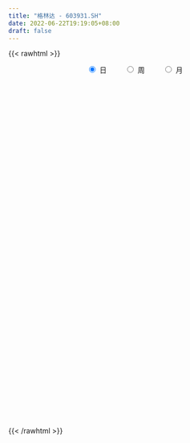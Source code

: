 ```yaml
---
title: "格林达 - 603931.SH"
date: 2022-06-22T19:19:05+08:00
draft: false
---
```

{{< rawhtml >}}
    <div style="text-align: center">
        <label style="padding: 1rem;"><input style="margin-right: .5rem" type="radio" name="period" value="D" checked onclick="period_change(this)">日</label>
        <label style="padding: 1rem;"><input style="margin-right: .5rem" type="radio" name="period" value="W" onclick="period_change(this)">周</label>
        <label style="padding: 1rem;"><input style="margin-right: .5rem" type="radio" name="period" value="M" onclick="period_change(this)">月</label>
    </div>
    <div id="chart" style="height: 700px;"></div> 
    <script type="text/javascript">
        const D_v = [726.42,244.84,351.4,921.46,1127.6,1374.52,1634.59,2207.84,38868.71,170113.35,54812.91,114341.39,69369.03,78270.19,58480.34,53467.19,32022.79,38852.63,36084.36,38569.86,33366.08,51428.16,34078.13,28971.07,23791.91,42783.76,93541.25,59079.05,41720.4,34744.0,37472.45,44068.64,41700.67,23815.25,34598.15,24452.27,19500.02,19202.15,18610.93,22665.38,14692.68,26906.29,15986.27,11646.13,15463.32,14730.38,33328.39,24888.39,28107.07,17620.58,18146.19,64762.61,81399.01,49891.69,49561.5,25401.54,26514.46,25283.68,27808.44,20850.97,28909.65,21407.4,18381.12,36103.68,26184.27,17347.0,35345.06,15494.01,12474.62,37175.11,36197.2,26173.33,22136.96,13992.46,19703.05,11562.0,19819.91,12008.64,11626.79,12096.69,11750.07,13274.3,15989.25,20548.76,19313.39,13086.92,12763.15,18657.72,11538.41,12661.2,14848.77,14627.61,15109.39,13816.61,14960.06,12656.98,12516.9,12040.62,14982.92,18332.86,16256.25,15626.56,10863.0,7758.26,10221.87,9130.95,7274.14,9980.14,9002.0,7617.61,9334.84,8557.31,6358.0,6969.31,9018.31,7354.17,7610.25,29572.0,39925.76,34971.42,29579.18,32823.36,21124.11,39219.09,50333.86,41748.12,28662.92,27256.5,15421.42,20238.55,12810.04,14127.88,16235.68,11229.08,24373.53,34080.63,20370.89,15009.19,26917.74,21296.75,25668.44,16921.32,83183.15,69191.49,40558.47,36911.33,28671.82,19881.0,15801.39,27993.92,43818.39,29474.58,24857.27,24230.0,14254.0,20072.0,11123.0,10638.0,9801.0,9786.31,10549.0,10614.47,11622.66,15705.0,13805.69,24904.91,23334.15,18638.76,13826.0,17409.3,5737.23,5957.61,6823.31,5338.99,5814.31,5557.91,5719.31,13600.39,5933.77,5880.99,5539.23,6611.55,5079.0,5390.0,6689.31,42942.02,71973.41,38121.24,35286.08,28344.92,18799.03,53907.91,68047.09,41470.04,27194.46,28933.44,38063.08,17989.26,19302.62,32496.47,29161.52,26570.35,23538.22,44886.19,25783.96,24815.16,22804.04,22828.93,47531.65,33628.51,43924.47,43742.48,30477.6,26243.0,68401.27,72700.77,49936.63,38719.05,29956.16,27473.4,20440.57,18672.8,16853.81,25383.8,42176.68,35453.65,31677.53,64139.3,55346.94,76947.45,70718.65,47795.99,55428.44,27998.7,37789.25,48540.24,30739.8,28325.79,24125.29,25195.8,49710.67,27549.91,22601.36,15389.8,22645.88,19618.43,16336.45,23347.01,15278.4,38655.32,25191.08,21924.0,24880.28,16553.73,16005.51,10926.65,8051.2,9761.6,15586.0,23238.19,21639.6,21685.4,17063.39,10004.0,10777.0,10483.08,6282.3,10175.5,9822.8,11821.6,5512.24,16086.63,7240.11,8677.41,6358.19,7112.2,4137.6,3154.2,6821.9,5282.64,4582.65,6143.05,7092.4,11895.64,42248.69,28834.8,23377.0,18003.46,34778.09,18232.21,23706.81,14237.46,34892.25,20931.01,12767.26,16739.81,34818.0,37750.77,22229.7,15262.59,20356.69,12952.86,17503.63,47330.29,34686.66,20552.4,26426.93,16813.6,24012.35,26539.8,18687.0,21600.4,25561.6,16057.4,18251.39,24521.5,16506.9,11727.2,12039.6,11533.95,10995.51,16083.18,10511.5,19469.9,8962.4,7474.0,7053.64,7302.29,12395.4,7077.24,7996.84,7843.04,12860.8,8310.29,13851.0,11085.04,7431.13,12488.13,7700.6,8478.0,8103.44,6808.0,7196.0,10276.18,14527.8,7885.5,11421.89,11499.2,5622.0,10885.79,6713.2,8320.2,4572.15,6734.46,7135.06,6654.91,6219.6,4403.0,3130.24,5091.8,6711.4,6337.8,7177.0,6138.6,5642.6,17867.86,15943.0,13818.4,8339.4,5894.2,4228.6,6049.6,9429.2,7710.8,10703.4,11670.0,9195.6,9980.2,5978.07,9062.11,9567.51,46096.99,44112.58,22627.8,14804.0,8820.0,11277.99,9850.2,6597.0,6264.84,6989.4,7806.8,6344.25,6859.0,9538.0,9640.8,8755.6,7316.0,5200.4,7318.6,9029.0,8458.4,5115.8,15141.84,19953.4,35166.46,29332.25,28602.63,14498.05,13372.85,14592.88,10438.4,12904.66,9615.4,8243.2,10965.0,8227.2,6715.0,6503.03,7151.4,7969.2,6179.4,6875.4,6602.01,9262.0,8115.4,6109.0,7438.0,4903.4,7914.8,10109.54,21082.86,28887.24,41066.48,21990.46,19683.6,19885.44,14161.32,12527.84,16117.88,16066.28,13366.4,12252.2,12895.56,14776.24]
const D_histogram = [0.0,0.1965584046,0.5253473722,0.9402808668,1.4089260279,1.909623482,2.428528835,2.9580183938,3.4941048261,3.9050859537,3.4669238089,2.6532776883,1.9555118863,1.066384692,0.197859567,-0.6809589201,-1.3009896931,-1.5504032153,-1.6645081147,-1.6323365649,-1.5428238997,-1.4000398057,-1.3123995327,-1.3400592654,-1.3959156214,-1.0861730249,-0.8979989634,-0.7772467859,-0.7671295289,-0.7370696407,-0.8220412834,-0.6524198365,-0.4180594125,-0.3037879039,-0.317946956,-0.4073078294,-0.4820314217,-0.5859608798,-0.580796947,-0.6670228511,-0.6864270721,-0.8119767358,-0.9305301095,-0.9183000359,-0.8545543924,-0.8281986376,-0.6748006106,-0.5382612257,-0.3441908349,-0.2223675131,-0.1044815427,0.2015533341,0.6287975412,0.7539953702,0.6254352516,0.5307623398,0.4585297618,0.408847409,0.390287925,0.3051651797,0.290578642,0.2079861073,0.1051314485,0.1606550041,0.1322043424,0.0497576718,-0.1854921592,-0.3384733427,-0.4074866204,-0.2125546762,-0.0686904108,-0.0025100184,0.0338522448,0.0169947479,-0.1338449857,-0.245578067,-0.4182803371,-0.4768768395,-0.4840461453,-0.5519529571,-0.5241993803,-0.4673803358,-0.343202782,-0.4065335836,-0.3942442272,-0.4600240845,-0.5351397207,-0.6792343651,-0.7004704706,-0.6266752392,-0.4715056429,-0.3272749519,-0.1737410813,-0.1490258171,-0.219409224,-0.2035337296,-0.1665081605,-0.1573545217,-0.2257802789,-0.1517439534,-0.0257737676,0.1408807968,0.2097445198,0.284702621,0.3065717537,0.2556681726,0.2046338062,0.2067805011,0.146587908,0.0877959702,0.0104276194,0.0505305641,0.0669564899,0.0234942494,-0.0584708025,-0.1365261247,0.0500954174,0.4144121088,0.5082159115,0.6452863859,0.756785185,0.8146920335,0.7568966918,0.8646495983,0.9811154433,1.0755555977,1.0671017484,0.8741042771,0.7024751054,0.4527177929,0.3172999943,0.1054848753,-0.1758983354,-0.4251072169,-0.3280486294,-0.2218749305,-0.1437661081,-0.0831856681,0.0597868638,0.151681721,0.1738520791,0.2203232746,0.5120219789,0.4725445528,0.18308878,0.1065340867,0.0306221757,-0.1022421753,-0.1640496575,-0.1215465741,0.0194850136,0.0840086289,0.1372097503,0.0315173758,-0.0266224156,-0.2560652315,-0.4022147865,-0.4205710622,-0.4634836518,-0.4419005449,-0.3768261432,-0.345118759,-0.3511551491,-0.2884725553,-0.231933566,-0.0431961823,-0.1100558474,-0.2516764477,-0.3249444711,-0.4197120554,-0.4869309509,-0.5054459034,-0.5398129946,-0.4719557714,-0.3756930186,-0.2945341512,-0.2015363965,-0.0423545233,0.0262559631,0.0765611993,0.0832253519,0.03455549,0.0302571321,0.0532881614,0.0927581188,0.369356596,0.6330985977,0.7599182168,0.8927311699,0.8786284255,-0.0558984375,-0.5494603236,-0.8001350247,-1.0080527368,-1.1070511733,-1.0745468953,-1.1011874721,-1.0473970843,-0.9640483298,-0.7628748965,-0.5515415256,-0.3462141791,-0.2133380496,-0.01939502,0.0897436855,0.163415444,0.2112609316,0.1863225295,0.3042711725,0.3077055077,0.3833492335,0.4802680077,0.5032978669,0.5172281561,0.6377795131,0.7873914579,0.835175928,0.7298509411,0.5662411064,0.4084852933,0.2770537066,0.1505110887,0.1086281529,0.1294143726,0.2321299834,0.274346434,0.3313262036,0.4123243249,0.4999999746,0.7220568901,0.7751006596,0.7208538934,0.4767539635,0.3142675366,0.2490269981,0.3011975701,0.2588882211,0.1538831423,0.0274989363,-0.0042526136,-0.218161386,-0.4139167065,-0.6011284639,-0.6511858537,-0.5696877863,-0.5433624072,-0.4490133486,-0.3019110207,-0.2187501025,-0.047424714,0.094344367,0.1059185357,0.1645907664,0.1312696409,0.0213147679,-0.0345925456,-0.0459561789,-0.0248711929,0.0359249883,0.0679265062,0.0315462718,-0.1115913021,-0.2513431505,-0.3159799899,-0.3855871888,-0.4001751195,-0.3951938279,-0.3358258464,-0.3174682305,-0.4048259595,-0.4438136966,-0.5221808539,-0.4916584729,-0.3793257973,-0.2698797194,-0.2222483297,-0.1394085363,-0.0640527217,0.0366313546,0.0757152186,0.1173638633,0.1575310994,0.1164475894,0.2854256587,0.4514749829,0.5115049012,0.4873695097,0.433609695,0.4754308482,0.4800723975,0.427525983,0.3836732472,0.4577366398,0.4220923187,0.3919821418,0.3717692678,0.3643538527,0.3543071029,0.2817034325,0.214535723,0.0880750467,0.0406456061,-0.0646212787,0.0305459389,0.1231148346,0.1502096836,0.1625837256,0.1264212238,0.1450456549,0.0984233599,0.0756666826,0.0803761745,-0.024488118,-0.058461069,-0.1596819792,-0.3395021507,-0.4371329906,-0.4860693382,-0.5027262767,-0.5003229911,-0.4619844141,-0.4122899346,-0.348208697,-0.368296807,-0.3620287855,-0.3113030991,-0.2525307571,-0.2103656009,-0.2301181863,-0.1958604043,-0.1303757676,-0.0695142326,0.0115828488,0.0576895245,0.1290941955,0.1191439879,0.1305661317,0.0670574977,0.0695264754,0.0473288555,0.0783731776,0.0739739474,0.0710339343,0.1149494678,0.115469602,0.0776508929,-0.0245119814,-0.125217049,-0.1875350388,-0.2922979397,-0.3224181191,-0.3672575448,-0.3447447845,-0.2574370329,-0.1654159334,-0.0748874806,-0.0224165657,-0.0092624312,0.0136799717,0.0466290265,0.0738057099,0.0855606916,0.0798184807,0.1047099438,0.1045006587,0.1917161192,0.1666219121,0.2028961068,0.2171967581,0.2235000622,0.2137401262,0.1850020646,0.1837443194,0.1323492997,0.0500072388,-0.0622073604,-0.1347907457,-0.165020188,-0.2267308118,-0.3459029734,-0.3325966398,-0.1615281702,-0.146513169,-0.1034036621,-0.1034215079,-0.0868380772,-0.1039167089,-0.0950132138,-0.0694366301,-0.069691899,-0.0272535986,0.0199981589,0.0485990038,0.0485835082,0.00308033,-0.0474954863,-0.1406108723,-0.1422302285,-0.1479957188,-0.1295551349,-0.1553263068,-0.1241406003,-0.0879634159,-0.0312083521,0.0655347658,0.192969823,0.1104363496,-0.0900538472,-0.1661378231,-0.181577286,-0.0792870032,0.0112022326,0.1156909155,0.1849224298,0.2567226767,0.2983423495,0.3475397938,0.3732268249,0.3762371786,0.3640189019,0.36184992,0.3531432578,0.3387140836,0.3162153165,0.2093453091,0.1721427062,0.1342154388,0.1224051605,0.1113502171,0.136194147,0.1851169044,0.3240028236,-0.1033072901,-0.4557056527,-0.6650576344,-0.8092747832,-0.8120028193,-0.7559633255,-0.6853640013,-0.6116067672,-0.5057957084,-0.3983277991,-0.2836981809,-0.1999365128,-0.1458392735]
const D_fast = [0.0,0.2456980057,0.7058238164,1.3558275277,2.1767041958,3.1548075204,4.2808450822,5.5498392393,6.9594518782,8.3467044942,8.7752733016,8.6249466031,8.4160587726,7.7935277514,6.9744675182,5.925409301,4.9801311047,4.3431167788,3.8128848507,3.4369722592,3.1407789495,2.933553092,2.6930934819,2.3304189328,1.9255836715,1.9637830118,1.9274573324,1.8538978135,1.6722326882,1.5180251663,1.2275432027,1.2340596905,1.3639052614,1.402229794,1.3085840029,1.1173961721,0.9221647244,0.6717450463,0.5317097424,0.2787281255,0.0877171365,-0.2408267112,-0.5920126122,-0.8093575477,-0.9592505022,-1.1399444068,-1.1552465325,-1.153272454,-1.0452497719,-0.9790183284,-0.8872527436,-0.5308295334,0.0536140591,0.3673107306,0.395109425,0.4331270981,0.4755269605,0.52805646,0.6070689572,0.5982375068,0.6562956296,0.6256996218,0.5491278251,0.6448151317,0.6494155556,0.579408303,0.2977854322,0.060185913,-0.1106990198,0.0310942553,0.1577859181,0.2233388058,0.2681641303,0.2555553204,0.0712543403,-0.1018732577,-0.3791456121,-0.5569613244,-0.6851421666,-0.8910372176,-0.9943334859,-1.0543595253,-1.015982667,-1.1809468645,-1.2672185649,-1.4480044434,-1.6569050098,-1.9708082455,-2.1671619686,-2.250035547,-2.2127423614,-2.1503304084,-2.0402318081,-2.0527729981,-2.1780087111,-2.2130166491,-2.2176181202,-2.2478031118,-2.3726739387,-2.3365736016,-2.2170468576,-2.015172094,-1.8938722411,-1.7477384847,-1.6492264136,-1.6362129515,-1.6360888663,-1.5822470461,-1.6057926622,-1.6426356075,-1.7173970534,-1.6646614677,-1.6314964195,-1.6690850977,-1.7656678501,-1.8778547035,-1.6787093071,-1.2107895884,-0.9899318079,-0.6915397369,-0.3908446417,-0.1292647848,0.0021640465,0.3260793526,0.6878240584,1.0511531122,1.3094747001,1.335003298,1.3389929026,1.2024150384,1.1463222384,0.9608783382,0.6355205436,0.2800348579,0.2950812881,0.3457862543,0.3879535498,0.4277375727,0.5856568206,0.715472108,0.7811054858,0.8826575,1.3023616991,1.3810204112,1.1373368334,1.0874156618,1.0191592947,0.8607343998,0.7579145032,0.7700309432,0.9159337842,1.0014595568,1.0889631158,0.9911500852,0.9263546899,0.6328955661,0.3861923145,0.2626932733,0.1039097707,0.0150177413,-0.0141143927,-0.0686866983,-0.1625118757,-0.1719474206,-0.1733918229,0.0045465153,-0.0898271117,-0.2943668239,-0.4488709651,-0.6485665633,-0.8375181965,-0.9823946248,-1.1517149647,-1.2018466843,-1.1995071862,-1.1919818565,-1.149368201,-1.0007749586,-0.9256004815,-0.8561549454,-0.8286844549,-0.8687154442,-0.8654495192,-0.8290964495,-0.7664369624,-0.3974993362,0.024517315,0.3413164882,0.6973122338,0.9028665958,-0.0456348766,-0.6765618435,-1.1272703009,-1.5872011971,-1.962962427,-2.1990948728,-2.5010323176,-2.7090912009,-2.8667545289,-2.8562998197,-2.7828518302,-2.6640780284,-2.5845364113,-2.3954421368,-2.2638675099,-2.1493418904,-2.0486811699,-2.0270389396,-1.8330225035,-1.7526617913,-1.5811807571,-1.364194981,-1.2153406552,-1.0721033269,-0.7921070916,-0.4456472823,-0.1890688302,-0.1119310819,-0.13398064,-0.1896151298,-0.2517832898,-0.3406981356,-0.3554240331,-0.3022842202,-0.1415361136,-0.0307330545,0.109078266,0.2931574685,0.5058331118,0.9084042499,1.1552231843,1.2811898915,1.1562784525,1.0723589096,1.0693751207,1.1968450852,1.2192577915,1.1527234983,1.0332140264,1.000399323,0.7319502042,0.432715707,0.0952218337,-0.1176320196,-0.1785558988,-0.2880711215,-0.3059754,-0.2343508273,-0.2058774347,-0.0464082247,0.118946948,0.1570007506,0.2568206729,0.2563169576,0.1516907766,0.0871353268,0.0642826487,0.0791498365,0.1489272648,0.1979104092,0.1694167428,-0.0016186567,-0.2042062927,-0.3478381296,-0.5138421256,-0.6284738362,-0.7222910016,-0.7468794816,-0.8078889235,-0.9964531423,-1.1463943036,-1.3553066743,-1.4476989115,-1.4301976853,-1.3882215372,-1.39615223,-1.3481645706,-1.2888219364,-1.1789800215,-1.1209673528,-1.0499777423,-0.9704277313,-0.982399344,-0.74206486,-0.4631467901,-0.2752406465,-0.1775336606,-0.1228910515,0.0377878137,0.1624474624,0.2167825437,0.2688481197,0.4573456722,0.5272244307,0.5951097893,0.6678392322,0.7515122803,0.8300423062,0.827864494,0.8143307152,0.7098888007,0.6726207616,0.5511985571,0.6540022594,0.7773498637,0.8419971336,0.8950171071,0.8904599112,0.945345756,0.923329301,0.9194892943,0.9442928299,0.8333065079,0.7847182896,0.6435768846,0.3788811754,0.1719670879,0.0015134058,-0.1408251019,-0.2635025641,-0.3406600907,-0.3940380948,-0.4170090314,-0.5291713432,-0.6134105181,-0.6405106065,-0.6448709537,-0.6552971978,-0.7325793297,-0.7472866488,-0.714395954,-0.6709129772,-0.5869201836,-0.5263911267,-0.4227129069,-0.4028771175,-0.3588134407,-0.4055577003,-0.3857071037,-0.3960725098,-0.3454348933,-0.3313406366,-0.3165221661,-0.2438692657,-0.214481731,-0.2328877169,-0.3411785865,-0.4731879164,-0.5823896659,-0.7602270518,-0.8709517609,-1.0076055728,-1.0712790086,-1.0483305152,-0.9976633991,-0.9258568165,-0.878990043,-0.8681515162,-0.8417891204,-0.797182809,-0.7515546982,-0.7184095436,-0.7041971342,-0.6531281852,-0.6272123056,-0.4920678153,-0.4755065444,-0.3885083231,-0.3199084822,-0.2577301626,-0.214055067,-0.1965426125,-0.1518642779,-0.1701719727,-0.2400122239,-0.3677786632,-0.4740597348,-0.5455442242,-0.6639375509,-0.8695854558,-0.9394282822,-0.8087418551,-0.8303551462,-0.8130965548,-0.8389697775,-0.8440958662,-0.8871536751,-0.9020034835,-0.8937860572,-0.911464301,-0.8758394002,-0.8235881029,-0.7828375071,-0.7707071256,-0.8154402214,-0.8778899092,-1.0061580133,-1.0433349266,-1.0860993466,-1.1000475465,-1.1646502951,-1.1644997386,-1.1503134082,-1.1013604324,-0.9882336231,-0.8125561101,-0.8674804962,-1.0904841548,-1.2081025864,-1.2689363709,-1.1864678388,-1.0931780448,-0.9597666331,-0.8443045113,-0.7083235952,-0.5921183351,-0.4560359423,-0.337042205,-0.2399725567,-0.1611861079,-0.0728926097,0.0066865425,0.0769358892,0.1334909513,0.0789572711,0.0847903448,0.0804169371,0.0992079488,0.1159905598,0.1748830264,0.2700850098,0.489971635,0.0368346987,-0.429490077,-0.8051064673,-1.151642312,-1.3573710528,-1.4903223905,-1.5910640665,-1.6702085242,-1.6908463925,-1.682960433,-1.63925536,-1.6054778201,-1.5878403992]
const D_slow = [0.0,0.0491396011,0.1804764442,0.4155466609,0.7677781679,1.2451840384,1.8523162471,2.5918208456,3.4653470521,4.4416185405,5.3083494927,5.9716689148,6.4605468864,6.7271430594,6.7766079511,6.6063682211,6.2811207978,5.893519994,5.4773929654,5.0693088241,4.6836028492,4.3335928978,4.0054930146,3.6704781982,3.3214992929,3.0499560367,2.8254562958,2.6311445994,2.4393622171,2.255094807,2.0495844861,1.886479527,1.7819646739,1.7060176979,1.6265309589,1.5247040015,1.4041961461,1.2577059262,1.1125066894,0.9457509766,0.7741442086,0.5711500247,0.3385174973,0.1089424883,-0.1046961098,-0.3117457692,-0.4804459219,-0.6150112283,-0.701058937,-0.7566508153,-0.782771201,-0.7323828674,-0.5751834821,-0.3866846396,-0.2303258267,-0.0976352417,0.0169971987,0.119209051,0.2167810322,0.2930723271,0.3657169876,0.4177135145,0.4439963766,0.4841601276,0.5172112132,0.5296506312,0.4832775914,0.3986592557,0.2967876006,0.2436489316,0.2264763289,0.2258488243,0.2343118855,0.2385605725,0.205099326,0.1437048093,0.039134725,-0.0800844849,-0.2010960212,-0.3390842605,-0.4701341056,-0.5869791895,-0.672779885,-0.7744132809,-0.8729743377,-0.9879803588,-1.121765289,-1.2915738803,-1.466691498,-1.6233603078,-1.7412367185,-1.8230554565,-1.8664907268,-1.9037471811,-1.9585994871,-2.0094829195,-2.0511099596,-2.0904485901,-2.1468936598,-2.1848296481,-2.19127309,-2.1560528908,-2.1036167609,-2.0324411057,-1.9557981672,-1.8918811241,-1.8407226725,-1.7890275472,-1.7523805702,-1.7304315777,-1.7278246728,-1.7151920318,-1.6984529093,-1.692579347,-1.7071970476,-1.7413285788,-1.7288047245,-1.6252016972,-1.4981477194,-1.3368261229,-1.1476298266,-0.9439568183,-0.7547326453,-0.5385702457,-0.2932913849,-0.0244024855,0.2423729516,0.4608990209,0.6365177972,0.7496972455,0.829022244,0.8553934629,0.811418879,0.7051420748,0.6231299175,0.5676611848,0.5317196578,0.5109232408,0.5258699568,0.563790387,0.6072534068,0.6623342254,0.7903397201,0.9084758583,0.9542480534,0.980881575,0.988537119,0.9629765751,0.9219641608,0.8915775172,0.8964487706,0.9174509279,0.9517533654,0.9596327094,0.9529771055,0.8889607976,0.788407101,0.6832643354,0.5673934225,0.4569182863,0.3627117505,0.2764320607,0.1886432734,0.1165251346,0.0585417431,0.0477426975,0.0202287357,-0.0426903762,-0.123926494,-0.2288545079,-0.3505872456,-0.4769487214,-0.6119019701,-0.7298909129,-0.8238141676,-0.8974477054,-0.9478318045,-0.9584204353,-0.9518564446,-0.9327161447,-0.9119098068,-0.9032709343,-0.8957066512,-0.8823846109,-0.8591950812,-0.7668559322,-0.6085812827,-0.4186017286,-0.1954189361,0.0242381703,0.0102635609,-0.12710152,-0.3271352761,-0.5791484603,-0.8559112537,-1.1245479775,-1.3998448455,-1.6616941166,-1.9027061991,-2.0934249232,-2.2313103046,-2.3178638494,-2.3711983617,-2.3760471168,-2.3536111954,-2.3127573344,-2.2599421015,-2.2133614691,-2.137293676,-2.0603672991,-1.9645299907,-1.8444629887,-1.718638522,-1.589331483,-1.4298866047,-1.2330387402,-1.0242447582,-0.841782023,-0.7002217464,-0.5981004231,-0.5288369964,-0.4912092242,-0.464052186,-0.4316985929,-0.373666097,-0.3050794885,-0.2222479376,-0.1191668564,0.0058331373,0.1863473598,0.3801225247,0.560335998,0.6795244889,0.7580913731,0.8203481226,0.8956475151,0.9603695704,0.998840356,1.0057150901,1.0046519367,0.9501115902,0.8466324135,0.6963502976,0.5335538341,0.3911318875,0.2552912857,0.1430379486,0.0675601934,0.0128726678,0.0010164893,0.024602581,0.051082215,0.0922299065,0.1250473168,0.1303760087,0.1217278723,0.1102388276,0.1040210294,0.1130022765,0.129983903,0.137870471,0.1099726455,0.0471368578,-0.0318581397,-0.1282549369,-0.2282987167,-0.3270971737,-0.4110536353,-0.4904206929,-0.5916271828,-0.7025806069,-0.8331258204,-0.9560404386,-1.050871888,-1.1183418178,-1.1739039002,-1.2087560343,-1.2247692147,-1.2156113761,-1.1966825714,-1.1673416056,-1.1279588308,-1.0988469334,-1.0274905187,-0.914621773,-0.7867455477,-0.6649031703,-0.5565007465,-0.4376430345,-0.3176249351,-0.2107434394,-0.1148251275,-0.0003909676,0.1051321121,0.2031276475,0.2960699645,0.3871584276,0.4757352034,0.5461610615,0.5997949922,0.6218137539,0.6319751555,0.6158198358,0.6234563205,0.6542350291,0.69178745,0.7324333814,0.7640386874,0.8003001011,0.8249059411,0.8438226117,0.8639166554,0.8577946259,0.8431793586,0.8032588638,0.7183833261,0.6091000785,0.487582744,0.3619011748,0.236820427,0.1213243235,0.0182518398,-0.0688003344,-0.1608745362,-0.2513817326,-0.3292075073,-0.3923401966,-0.4449315968,-0.5024611434,-0.5514262445,-0.5840201864,-0.6013987445,-0.5985030324,-0.5840806512,-0.5518071024,-0.5220211054,-0.4893795725,-0.472615198,-0.4552335792,-0.4434013653,-0.4238080709,-0.405314584,-0.3875561005,-0.3588187335,-0.329951333,-0.3105386098,-0.3166666051,-0.3479708674,-0.3948546271,-0.467929112,-0.5485336418,-0.640348028,-0.7265342241,-0.7908934823,-0.8322474657,-0.8509693359,-0.8565734773,-0.8588890851,-0.8554690921,-0.8438118355,-0.825360408,-0.8039702351,-0.784015615,-0.757838129,-0.7317129643,-0.6837839345,-0.6421284565,-0.5914044298,-0.5371052403,-0.4812302247,-0.4277951932,-0.3815446771,-0.3356085972,-0.3025212723,-0.2900194626,-0.3055713027,-0.3392689891,-0.3805240361,-0.4372067391,-0.5236824824,-0.6068316424,-0.6472136849,-0.6838419772,-0.7096928927,-0.7355482697,-0.757257789,-0.7832369662,-0.8069902697,-0.8243494272,-0.8417724019,-0.8485858016,-0.8435862619,-0.8314365109,-0.8192906339,-0.8185205514,-0.8303944229,-0.865547141,-0.9011046981,-0.9381036278,-0.9704924115,-1.0093239882,-1.0403591383,-1.0623499923,-1.0701520803,-1.0537683889,-1.0055259331,-0.9779168457,-1.0004303075,-1.0419647633,-1.0873590848,-1.1071808356,-1.1043802775,-1.0754575486,-1.0292269411,-0.965046272,-0.8904606846,-0.8035757361,-0.7102690299,-0.6162097353,-0.5252050098,-0.4347425298,-0.3464567153,-0.2617781944,-0.1827243653,-0.130388038,-0.0873523615,-0.0537985017,-0.0231972116,0.0046403427,0.0386888794,0.0849681055,0.1659688114,0.1401419888,0.0262155757,-0.1400488329,-0.3423675287,-0.5453682336,-0.7343590649,-0.9057000653,-1.058601757,-1.1850506841,-1.2846326339,-1.3555571791,-1.4055413073,-1.4420011257]
const D_data = [['2020-08-19', 30.79, 30.79, 30.79, 30.79],['2020-08-20', 33.87, 33.87, 33.87, 33.87],['2020-08-21', 37.26, 37.26, 37.26, 37.26],['2020-08-24', 40.99, 40.99, 40.99, 40.99],['2020-08-25', 45.09, 45.09, 45.09, 45.09],['2020-08-26', 49.6, 49.6, 49.6, 49.6],['2020-08-27', 54.56, 54.56, 54.56, 54.56],['2020-08-28', 60.02, 60.02, 60.02, 60.02],['2020-08-31', 66.02, 66.02, 66.02, 66.02],['2020-09-01', 68.0, 70.56, 68.0, 72.55],['2020-09-02', 67.0, 63.5, 63.5, 67.0],['2020-09-03', 59.35, 58.66, 58.23, 62.07],['2020-09-04', 57.08, 58.75, 57.08, 61.0],['2020-09-07', 58.76, 54.2, 54.2, 59.88],['2020-09-08', 53.1, 51.16, 50.63, 54.19],['2020-09-09', 49.59, 47.05, 47.0, 50.43],['2020-09-10', 47.95, 46.35, 46.3, 48.3],['2020-09-11', 46.0, 48.36, 45.4, 48.76],['2020-09-14', 48.06, 48.59, 47.81, 49.57],['2020-09-15', 48.9, 49.63, 46.64, 50.8],['2020-09-16', 49.16, 50.1, 48.55, 50.58],['2020-09-17', 49.1, 50.86, 49.05, 52.88],['2020-09-18', 50.1, 50.3, 49.6, 51.68],['2020-09-21', 50.2, 48.5, 48.31, 51.21],['2020-09-22', 48.22, 47.32, 47.28, 48.5],['2020-09-23', 47.42, 52.05, 47.42, 52.05],['2020-09-24', 53.66, 51.5, 51.41, 55.39],['2020-09-25', 52.0, 51.21, 50.64, 53.48],['2020-09-28', 50.92, 49.92, 49.5, 53.36],['2020-09-29', 50.76, 50.01, 49.0, 51.44],['2020-09-30', 49.68, 48.1, 47.41, 50.01],['2020-10-09', 49.78, 51.21, 48.99, 51.45],['2020-10-12', 50.63, 52.95, 50.55, 53.36],['2020-10-13', 52.7, 52.35, 51.63, 52.93],['2020-10-14', 51.98, 51.0, 50.91, 53.44],['2020-10-15', 50.7, 49.71, 49.58, 51.69],['2020-10-16', 50.0, 49.3, 48.91, 50.45],['2020-10-19', 49.6, 48.21, 47.89, 49.93],['2020-10-20', 48.08, 49.01, 47.43, 49.01],['2020-10-21', 49.0, 47.29, 46.99, 49.1],['2020-10-22', 47.0, 47.42, 46.72, 47.89],['2020-10-23', 47.42, 45.19, 45.05, 47.55],['2020-10-26', 44.8, 43.98, 43.5, 44.83],['2020-10-27', 43.99, 44.62, 43.88, 44.78],['2020-10-28', 44.88, 44.76, 44.1, 45.3],['2020-10-29', 43.8, 43.83, 43.59, 44.44],['2020-10-30', 43.75, 45.25, 43.75, 47.21],['2020-11-02', 45.5, 45.26, 44.31, 46.38],['2020-11-03', 45.0, 46.43, 44.92, 47.61],['2020-11-04', 46.48, 46.05, 45.85, 46.98],['2020-11-05', 46.64, 46.41, 45.58, 46.79],['2020-11-06', 46.8, 49.85, 45.64, 51.05],['2020-11-09', 49.78, 53.6, 49.44, 54.69],['2020-11-10', 52.0, 51.8, 51.09, 52.6],['2020-11-11', 51.21, 49.12, 48.65, 51.78],['2020-11-12', 49.88, 49.38, 48.22, 49.98],['2020-11-13', 48.94, 49.6, 48.52, 50.5],['2020-11-16', 49.4, 49.91, 48.2, 49.96],['2020-11-17', 49.71, 50.46, 48.34, 50.48],['2020-11-18', 50.4, 49.66, 49.12, 50.46],['2020-11-19', 49.05, 50.56, 48.65, 50.56],['2020-11-20', 50.15, 49.7, 49.28, 50.79],['2020-11-23', 49.1, 49.13, 48.7, 49.7],['2020-11-24', 49.1, 51.16, 48.86, 51.19],['2020-11-25', 50.9, 50.37, 50.2, 51.31],['2020-11-26', 50.1, 49.54, 49.2, 50.27],['2020-11-27', 49.04, 46.78, 46.24, 49.27],['2020-11-30', 46.38, 46.61, 45.6, 47.23],['2020-12-01', 46.89, 46.81, 46.55, 47.2],['2020-12-02', 46.88, 50.25, 46.51, 51.2],['2020-12-03', 50.98, 50.45, 49.35, 52.31],['2020-12-04', 49.84, 50.05, 49.4, 51.12],['2020-12-07', 50.24, 50.0, 49.27, 50.99],['2020-12-08', 49.8, 49.44, 49.16, 50.25],['2020-12-09', 49.2, 47.29, 47.29, 49.59],['2020-12-10', 47.1, 46.94, 46.55, 47.57],['2020-12-11', 46.82, 45.15, 44.52, 46.98],['2020-12-14', 45.23, 45.59, 44.9, 45.88],['2020-12-15', 45.24, 45.65, 44.94, 45.83],['2020-12-16', 45.59, 44.23, 44.09, 45.71],['2020-12-17', 44.0, 44.83, 43.5, 45.03],['2020-12-18', 45.33, 44.95, 44.8, 46.2],['2020-12-21', 44.3, 45.87, 44.3, 46.52],['2020-12-22', 45.3, 43.28, 43.1, 45.46],['2020-12-23', 43.13, 43.65, 41.9, 44.31],['2020-12-24', 43.11, 42.05, 41.96, 43.45],['2020-12-25', 41.72, 41.0, 41.0, 42.19],['2020-12-28', 41.0, 38.88, 38.7, 41.0],['2020-12-29', 38.85, 39.22, 38.51, 39.92],['2020-12-30', 39.0, 39.8, 38.4, 39.91],['2020-12-31', 39.74, 40.76, 39.55, 41.75],['2021-01-04', 40.93, 40.86, 40.51, 41.73],['2021-01-05', 40.6, 41.32, 40.2, 41.55],['2021-01-06', 41.35, 39.79, 39.58, 41.72],['2021-01-07', 39.11, 38.05, 37.85, 39.87],['2021-01-08', 38.12, 38.53, 37.0, 39.39],['2021-01-11', 38.4, 38.5, 38.1, 39.47],['2021-01-12', 38.4, 37.85, 37.5, 38.75],['2021-01-13', 37.5, 36.26, 36.11, 37.91],['2021-01-14', 35.9, 37.6, 35.7, 38.4],['2021-01-15', 37.49, 38.41, 37.2, 38.98],['2021-01-18', 38.3, 39.45, 37.82, 39.72],['2021-01-19', 39.46, 38.7, 38.53, 39.69],['2021-01-20', 38.88, 39.07, 38.43, 39.48],['2021-01-21', 38.89, 38.62, 38.31, 39.24],['2021-01-22', 38.61, 37.58, 37.45, 38.85],['2021-01-25', 37.25, 37.22, 36.6, 37.96],['2021-01-26', 37.23, 37.66, 37.06, 38.58],['2021-01-27', 37.6, 36.61, 36.6, 37.6],['2021-01-28', 36.32, 36.15, 36.01, 37.2],['2021-01-29', 36.17, 35.34, 34.9, 36.63],['2021-02-01', 34.95, 36.49, 34.65, 36.49],['2021-02-02', 36.49, 36.15, 35.88, 36.91],['2021-02-03', 35.95, 35.12, 35.01, 35.95],['2021-02-04', 35.39, 34.04, 33.25, 35.39],['2021-02-05', 34.1, 33.33, 33.27, 34.61],['2021-02-08', 34.56, 36.66, 33.89, 36.66],['2021-02-09', 38.39, 40.33, 38.39, 40.33],['2021-02-10', 41.0, 38.33, 38.01, 42.38],['2021-02-18', 38.6, 39.76, 38.6, 42.16],['2021-02-19', 39.76, 40.5, 38.39, 40.74],['2021-02-22', 40.31, 40.77, 40.0, 41.76],['2021-02-23', 40.1, 39.83, 38.71, 41.1],['2021-02-24', 39.79, 42.6, 39.5, 42.6],['2021-02-25', 42.21, 44.0, 41.62, 45.58],['2021-02-26', 42.86, 45.1, 42.28, 47.71],['2021-03-01', 44.37, 44.92, 44.0, 46.08],['2021-03-02', 44.69, 42.89, 42.48, 44.69],['2021-03-03', 43.18, 42.88, 42.1, 43.18],['2021-03-04', 42.59, 41.32, 41.26, 43.76],['2021-03-05', 40.1, 42.13, 40.1, 42.25],['2021-03-08', 42.3, 40.52, 40.41, 42.53],['2021-03-09', 40.51, 38.4, 38.1, 40.75],['2021-03-10', 38.99, 37.23, 37.23, 39.1],['2021-03-11', 37.33, 40.95, 37.04, 40.95],['2021-03-12', 41.12, 41.48, 40.78, 42.99],['2021-03-15', 41.08, 41.56, 40.11, 42.68],['2021-03-16', 41.26, 41.7, 40.51, 41.9],['2021-03-17', 41.6, 43.35, 40.7, 43.77],['2021-03-18', 42.98, 43.51, 42.27, 43.68],['2021-03-19', 42.8, 43.16, 42.51, 45.01],['2021-03-22', 42.9, 43.9, 42.2, 44.2],['2021-03-23', 44.88, 48.29, 44.8, 48.29],['2021-03-24', 46.99, 45.34, 44.53, 48.66],['2021-03-25', 44.02, 41.71, 41.51, 44.24],['2021-03-26', 42.22, 43.64, 41.4, 44.5],['2021-03-29', 43.08, 43.43, 42.91, 45.33],['2021-03-30', 43.28, 42.26, 42.26, 43.78],['2021-03-31', 42.0, 42.65, 41.41, 42.69],['2021-04-01', 42.3, 43.92, 41.92, 44.29],['2021-04-02', 43.88, 45.74, 43.85, 46.1],['2021-04-06', 45.8, 45.51, 44.64, 46.26],['2021-04-07', 45.5, 45.91, 44.6, 46.08],['2021-04-08', 45.5, 43.98, 43.85, 46.19],['2021-04-09', 43.98, 44.27, 43.33, 44.7],['2021-04-12', 43.91, 41.36, 41.17, 44.15],['2021-04-13', 41.19, 41.24, 40.72, 41.75],['2021-04-14', 41.21, 42.17, 41.21, 42.21],['2021-04-15', 42.06, 41.43, 40.8, 42.06],['2021-04-16', 41.44, 41.89, 41.08, 41.95],['2021-04-19', 42.18, 42.4, 41.51, 42.67],['2021-04-20', 41.95, 42.0, 41.8, 42.78],['2021-04-21', 41.62, 41.35, 40.23, 41.81],['2021-04-22', 41.35, 42.13, 41.35, 42.76],['2021-04-23', 41.7, 42.18, 41.16, 42.76],['2021-04-26', 42.2, 44.4, 41.4, 44.4],['2021-04-27', 43.04, 41.47, 41.42, 43.49],['2021-04-28', 41.2, 39.82, 39.68, 41.22],['2021-04-29', 39.51, 39.85, 39.51, 41.61],['2021-04-30', 39.95, 38.8, 37.75, 40.38],['2021-05-06', 38.74, 38.3, 38.04, 38.76],['2021-05-07', 38.31, 38.22, 38.07, 38.83],['2021-05-10', 38.5, 37.38, 37.3, 38.5],['2021-05-11', 37.25, 38.25, 37.12, 38.28],['2021-05-12', 38.0, 38.6, 37.85, 38.88],['2021-05-13', 38.02, 38.5, 38.02, 38.78],['2021-05-14', 38.5, 38.79, 38.25, 38.92],['2021-05-17', 38.79, 40.07, 38.78, 41.5],['2021-05-18', 39.02, 39.41, 39.01, 39.77],['2021-05-19', 39.54, 39.41, 39.36, 40.02],['2021-05-20', 39.03, 38.95, 38.81, 39.57],['2021-05-21', 38.9, 38.06, 37.92, 39.35],['2021-05-24', 37.95, 38.37, 37.83, 38.46],['2021-05-25', 38.37, 38.67, 38.08, 38.82],['2021-05-26', 38.67, 38.98, 38.59, 39.49],['2021-05-27', 38.99, 42.88, 38.99, 42.88],['2021-05-28', 44.75, 44.49, 43.03, 45.6],['2021-05-31', 43.56, 44.32, 43.56, 44.98],['2021-06-01', 44.31, 45.72, 43.63, 46.0],['2021-06-02', 45.0, 44.9, 44.5, 45.46],['2021-06-03', 32.01, 31.12, 31.07, 32.09],['2021-06-04', 31.12, 32.52, 30.69, 32.64],['2021-06-07', 33.85, 32.97, 32.55, 34.5],['2021-06-08', 32.7, 31.47, 31.0, 33.0],['2021-06-09', 31.4, 31.05, 30.81, 31.95],['2021-06-10', 30.85, 31.5, 30.68, 31.66],['2021-06-11', 31.5, 29.72, 29.64, 31.67],['2021-06-15', 29.57, 29.72, 29.23, 30.27],['2021-06-16', 30.01, 29.4, 29.21, 30.46],['2021-06-17', 29.1, 30.67, 29.1, 30.93],['2021-06-18', 30.45, 31.08, 30.0, 31.34],['2021-06-21', 30.6, 31.45, 30.6, 31.75],['2021-06-22', 31.43, 30.9, 30.5, 31.51],['2021-06-23', 30.75, 32.12, 30.75, 33.35],['2021-06-24', 32.14, 31.57, 31.11, 32.3],['2021-06-25', 31.77, 31.39, 30.63, 32.3],['2021-06-28', 31.08, 31.22, 31.08, 32.12],['2021-06-29', 30.86, 30.21, 30.17, 31.09],['2021-06-30', 30.3, 32.14, 30.3, 32.49],['2021-07-01', 32.14, 30.98, 30.76, 32.18],['2021-07-02', 30.99, 32.09, 30.65, 32.8],['2021-07-05', 32.41, 32.9, 32.18, 33.5],['2021-07-06', 32.79, 32.44, 32.17, 33.3],['2021-07-07', 32.02, 32.6, 31.7, 32.92],['2021-07-08', 32.7, 34.55, 32.2, 35.07],['2021-07-09', 34.4, 36.03, 33.57, 36.2],['2021-07-12', 35.53, 35.78, 34.7, 36.5],['2021-07-13', 35.7, 34.2, 34.05, 35.75],['2021-07-14', 34.19, 33.15, 33.08, 34.49],['2021-07-15', 33.11, 32.65, 31.99, 33.4],['2021-07-16', 32.5, 32.39, 32.27, 33.33],['2021-07-19', 32.09, 31.85, 31.14, 32.1],['2021-07-20', 31.74, 32.49, 31.32, 32.59],['2021-07-21', 32.5, 33.25, 32.24, 33.5],['2021-07-22', 33.26, 34.7, 32.86, 35.2],['2021-07-23', 34.58, 34.49, 34.02, 35.65],['2021-07-26', 34.95, 35.15, 33.63, 35.8],['2021-07-27', 34.76, 36.1, 34.76, 38.32],['2021-07-28', 35.5, 37.0, 34.0, 37.37],['2021-07-29', 37.8, 40.03, 36.2, 40.66],['2021-07-30', 38.99, 39.3, 38.6, 41.98],['2021-08-02', 39.08, 38.62, 37.28, 39.1],['2021-08-03', 38.27, 36.0, 34.95, 38.49],['2021-08-04', 35.91, 36.34, 35.8, 36.99],['2021-08-05', 36.35, 37.28, 35.31, 37.79],['2021-08-06', 37.3, 39.06, 35.8, 39.4],['2021-08-09', 38.5, 38.26, 37.21, 39.4],['2021-08-10', 38.1, 37.38, 36.72, 38.79],['2021-08-11', 37.14, 36.7, 36.43, 37.59],['2021-08-12', 37.09, 37.61, 36.5, 37.76],['2021-08-13', 37.37, 34.71, 34.21, 37.37],['2021-08-16', 34.85, 33.7, 33.1, 34.95],['2021-08-17', 33.55, 32.47, 32.25, 33.99],['2021-08-18', 32.47, 33.13, 32.07, 33.18],['2021-08-19', 33.07, 34.44, 32.52, 34.57],['2021-08-20', 33.5, 33.64, 33.01, 34.24],['2021-08-23', 33.86, 34.45, 33.48, 34.61],['2021-08-24', 34.55, 35.48, 34.0, 35.56],['2021-08-25', 35.48, 35.1, 34.9, 35.49],['2021-08-26', 35.1, 36.79, 34.82, 37.35],['2021-08-27', 36.5, 37.29, 36.1, 37.58],['2021-08-30', 37.0, 36.16, 36.11, 37.58],['2021-08-31', 36.02, 37.06, 33.02, 37.2],['2021-09-01', 36.76, 36.11, 35.99, 37.28],['2021-09-02', 36.0, 34.84, 34.54, 36.25],['2021-09-03', 35.36, 35.08, 34.28, 35.46],['2021-09-06', 34.7, 35.44, 34.7, 35.79],['2021-09-07', 35.52, 35.86, 35.06, 36.32],['2021-09-08', 35.8, 36.6, 35.53, 36.84],['2021-09-09', 36.5, 36.55, 35.65, 37.34],['2021-09-10', 36.55, 35.74, 35.45, 36.69],['2021-09-13', 35.5, 33.9, 33.71, 35.74],['2021-09-14', 33.9, 33.04, 32.88, 34.19],['2021-09-15', 33.0, 33.2, 32.71, 33.69],['2021-09-16', 33.19, 32.48, 32.45, 33.53],['2021-09-17', 32.8, 32.6, 31.8, 33.0],['2021-09-22', 32.4, 32.46, 32.01, 32.6],['2021-09-23', 32.44, 32.97, 32.44, 33.33],['2021-09-24', 32.62, 32.34, 32.06, 33.17],['2021-09-27', 32.0, 30.46, 30.33, 32.8],['2021-09-28', 30.35, 30.29, 30.0, 30.8],['2021-09-29', 30.26, 28.98, 28.8, 30.26],['2021-09-30', 29.3, 29.68, 29.0, 29.99],['2021-10-08', 29.76, 30.6, 29.76, 30.97],['2021-10-11', 30.88, 30.75, 30.1, 31.18],['2021-10-12', 30.66, 30.04, 29.81, 31.19],['2021-10-13', 30.14, 30.52, 29.84, 30.62],['2021-10-14', 30.52, 30.6, 30.28, 30.73],['2021-10-15', 30.97, 31.21, 30.42, 31.49],['2021-10-18', 31.3, 30.69, 30.46, 31.3],['2021-10-19', 30.51, 30.85, 30.47, 31.0],['2021-10-20', 30.84, 31.0, 30.63, 31.45],['2021-10-21', 30.82, 29.93, 29.87, 30.99],['2021-10-22', 30.21, 32.92, 30.21, 32.92],['2021-10-25', 34.89, 33.95, 33.2, 34.89],['2021-10-26', 33.91, 33.5, 33.25, 33.99],['2021-10-27', 33.01, 32.84, 32.0, 33.75],['2021-10-28', 32.51, 32.54, 32.38, 33.73],['2021-10-29', 32.56, 34.0, 32.56, 34.26],['2021-11-01', 33.86, 33.99, 33.3, 34.19],['2021-11-02', 33.99, 33.47, 33.42, 34.68],['2021-11-03', 33.25, 33.62, 33.0, 34.23],['2021-11-04', 33.64, 35.51, 33.43, 35.57],['2021-11-05', 35.27, 34.6, 34.55, 35.85],['2021-11-08', 34.7, 34.84, 34.15, 35.13],['2021-11-09', 34.93, 35.17, 34.16, 35.37],['2021-11-10', 34.99, 35.6, 34.01, 35.62],['2021-11-11', 35.27, 35.87, 34.74, 36.6],['2021-11-12', 35.23, 35.19, 34.99, 35.88],['2021-11-15', 35.27, 35.16, 35.05, 35.69],['2021-11-16', 35.15, 34.1, 34.05, 35.48],['2021-11-17', 34.28, 34.76, 34.1, 34.85],['2021-11-18', 34.74, 33.7, 33.64, 34.8],['2021-11-19', 33.6, 36.26, 33.6, 36.66],['2021-11-22', 36.15, 36.89, 36.15, 37.37],['2021-11-23', 36.79, 36.6, 36.41, 37.29],['2021-11-24', 36.49, 36.75, 36.49, 37.93],['2021-11-25', 36.72, 36.3, 36.11, 37.17],['2021-11-26', 36.33, 37.16, 36.12, 37.28],['2021-11-29', 36.68, 36.48, 35.97, 36.9],['2021-11-30', 36.55, 36.78, 36.31, 37.19],['2021-12-01', 36.6, 37.26, 36.55, 37.69],['2021-12-02', 37.26, 35.76, 35.3, 37.45],['2021-12-03', 35.76, 36.36, 35.76, 36.8],['2021-12-06', 36.39, 35.18, 34.95, 36.68],['2021-12-07', 35.18, 33.34, 32.86, 35.5],['2021-12-08', 33.5, 33.4, 33.02, 33.7],['2021-12-09', 33.46, 33.32, 33.19, 33.65],['2021-12-10', 33.33, 33.21, 32.8, 33.5],['2021-12-13', 33.17, 33.05, 32.97, 33.4],['2021-12-14', 33.05, 33.25, 32.86, 33.36],['2021-12-15', 33.35, 33.29, 33.2, 34.16],['2021-12-16', 33.24, 33.47, 33.0, 33.5],['2021-12-17', 33.46, 32.23, 32.11, 33.49],['2021-12-20', 32.23, 32.2, 31.72, 32.5],['2021-12-21', 32.1, 32.6, 31.9, 32.66],['2021-12-22', 32.7, 32.72, 32.37, 33.0],['2021-12-23', 32.9, 32.54, 32.52, 32.99],['2021-12-24', 32.56, 31.58, 31.4, 32.76],['2021-12-27', 31.66, 32.05, 31.2, 32.29],['2021-12-28', 32.1, 32.5, 32.0, 32.59],['2021-12-29', 32.58, 32.62, 32.3, 32.8],['2021-12-30', 32.6, 33.15, 32.4, 33.48],['2021-12-31', 33.15, 33.0, 32.89, 33.3],['2022-01-04', 33.38, 33.63, 33.07, 33.8],['2022-01-05', 33.6, 32.8, 32.63, 33.95],['2022-01-06', 33.04, 33.1, 32.5, 33.41],['2022-01-07', 33.39, 32.03, 31.7, 33.39],['2022-01-10', 32.02, 32.68, 31.88, 32.77],['2022-01-11', 32.52, 32.3, 32.22, 33.15],['2022-01-12', 32.31, 32.98, 32.21, 33.08],['2022-01-13', 32.88, 32.61, 32.57, 33.04],['2022-01-14', 32.71, 32.61, 32.14, 33.07],['2022-01-17', 32.5, 33.33, 32.3, 33.41],['2022-01-18', 33.4, 32.95, 32.87, 33.65],['2022-01-19', 32.9, 32.4, 32.23, 33.07],['2022-01-20', 32.75, 31.19, 31.03, 32.75],['2022-01-21', 31.3, 30.55, 30.31, 31.3],['2022-01-24', 30.62, 30.41, 30.21, 30.87],['2022-01-25', 30.41, 29.17, 28.99, 30.53],['2022-01-26', 29.17, 29.42, 29.1, 29.86],['2022-01-27', 29.85, 28.67, 28.63, 29.85],['2022-01-28', 28.68, 29.07, 28.65, 29.38],['2022-02-07', 29.41, 29.83, 29.4, 29.99],['2022-02-08', 29.86, 30.09, 29.4, 30.1],['2022-02-09', 29.92, 30.35, 29.86, 30.5],['2022-02-10', 30.35, 30.1, 29.81, 30.45],['2022-02-11', 30.1, 29.65, 29.6, 30.1],['2022-02-14', 29.5, 29.75, 28.8, 29.86],['2022-02-15', 29.8, 29.93, 29.61, 30.23],['2022-02-16', 30.27, 29.95, 29.7, 30.28],['2022-02-17', 29.94, 29.81, 29.78, 30.1],['2022-02-18', 29.79, 29.56, 29.02, 29.79],['2022-02-21', 29.62, 29.96, 29.61, 30.08],['2022-02-22', 29.79, 29.69, 29.35, 29.9],['2022-02-23', 29.55, 31.04, 29.5, 31.15],['2022-02-24', 30.76, 29.85, 29.4, 30.96],['2022-02-25', 30.3, 30.71, 30.3, 31.28],['2022-02-28', 30.78, 30.66, 30.04, 30.96],['2022-03-01', 30.57, 30.72, 30.51, 30.9],['2022-03-02', 30.2, 30.62, 30.16, 30.7],['2022-03-03', 30.74, 30.38, 30.18, 30.99],['2022-03-04', 30.25, 30.74, 30.11, 31.15],['2022-03-07', 30.71, 30.05, 29.85, 31.1],['2022-03-08', 30.05, 29.33, 28.79, 30.48],['2022-03-09', 29.52, 28.38, 27.69, 29.73],['2022-03-10', 29.06, 28.25, 28.22, 29.18],['2022-03-11', 28.57, 28.33, 27.4, 28.57],['2022-03-14', 28.09, 27.47, 27.47, 28.35],['2022-03-15', 27.4, 25.96, 25.96, 27.4],['2022-03-16', 26.23, 26.98, 25.77, 27.14],['2022-03-17', 27.46, 29.17, 27.46, 29.68],['2022-03-18', 28.6, 27.5, 27.25, 29.0],['2022-03-21', 27.21, 27.81, 27.2, 28.26],['2022-03-22', 27.74, 27.2, 27.03, 27.74],['2022-03-23', 27.2, 27.27, 27.07, 27.37],['2022-03-24', 27.0, 26.66, 26.55, 27.25],['2022-03-25', 26.74, 26.77, 26.7, 27.23],['2022-03-28', 26.71, 26.89, 26.18, 27.08],['2022-03-29', 27.03, 26.46, 26.3, 27.16],['2022-03-30', 26.47, 26.95, 26.47, 27.06],['2022-03-31', 26.75, 27.13, 26.71, 27.28],['2022-04-01', 27.08, 27.01, 26.71, 27.18],['2022-04-06', 26.97, 26.65, 26.56, 27.0],['2022-04-07', 26.5, 25.86, 25.79, 26.55],['2022-04-08', 25.75, 25.4, 25.05, 25.95],['2022-04-11', 25.4, 24.28, 24.24, 25.42],['2022-04-12', 24.47, 24.93, 24.03, 25.0],['2022-04-13', 25.3, 24.61, 24.45, 25.3],['2022-04-14', 24.71, 24.7, 24.43, 25.3],['2022-04-15', 24.58, 23.87, 23.68, 24.58],['2022-04-18', 23.73, 24.34, 23.2, 24.43],['2022-04-19', 24.34, 24.35, 23.8, 24.65],['2022-04-20', 24.47, 24.66, 24.47, 26.5],['2022-04-21', 24.65, 25.44, 24.22, 25.8],['2022-04-22', 26.05, 26.39, 25.85, 27.5],['2022-04-25', 25.58, 23.86, 23.75, 25.78],['2022-04-26', 23.3, 21.48, 21.47, 23.67],['2022-04-27', 21.0, 22.04, 19.99, 22.16],['2022-04-28', 21.75, 22.26, 21.05, 22.94],['2022-04-29', 22.4, 23.71, 22.4, 23.87],['2022-05-05', 23.43, 23.9, 23.37, 24.15],['2022-05-06', 23.22, 24.5, 23.16, 24.64],['2022-05-09', 24.32, 24.5, 24.32, 25.04],['2022-05-10', 24.15, 24.95, 23.81, 25.14],['2022-05-11', 24.98, 24.97, 24.66, 25.66],['2022-05-12', 25.17, 25.45, 24.9, 25.57],['2022-05-13', 25.44, 25.54, 25.03, 25.63],['2022-05-16', 25.61, 25.54, 25.33, 25.85],['2022-05-17', 25.77, 25.54, 25.11, 25.8],['2022-05-18', 25.56, 25.85, 25.52, 26.3],['2022-05-19', 25.59, 25.97, 25.36, 26.0],['2022-05-20', 25.95, 26.07, 25.79, 26.38],['2022-05-23', 26.08, 26.1, 25.8, 26.15],['2022-05-24', 26.0, 24.88, 24.88, 26.1],['2022-05-25', 25.01, 25.5, 24.79, 25.5],['2022-05-26', 25.88, 25.4, 25.05, 25.96],['2022-05-27', 25.8, 25.69, 25.42, 26.06],['2022-05-30', 25.71, 25.73, 25.44, 25.87],['2022-05-31', 25.59, 26.32, 25.51, 26.37],['2022-06-01', 26.35, 26.96, 26.15, 27.07],['2022-06-02', 26.96, 28.82, 26.78, 28.99],['2022-06-06', 20.69, 21.05, 20.55, 21.99],['2022-06-07', 21.08, 19.66, 19.5, 21.09],['2022-06-08', 19.71, 19.47, 19.12, 19.98],['2022-06-09', 19.4, 18.7, 18.23, 19.51],['2022-06-10', 18.41, 19.36, 18.41, 19.5],['2022-06-13', 19.24, 19.52, 19.15, 19.73],['2022-06-14', 19.4, 19.35, 18.86, 19.5],['2022-06-15', 19.36, 19.12, 19.08, 19.56],['2022-06-16', 19.3, 19.4, 19.11, 19.59],['2022-06-17', 19.39, 19.46, 19.14, 19.52],['2022-06-20', 19.46, 19.69, 19.28, 19.82],['2022-06-21', 19.64, 19.45, 19.18, 19.71],['2022-06-22', 19.58, 19.11, 19.08, 19.59]]
const W_v = [1322.66,7266.01,447505.39,261093.14,193526.59,248167.04,113936.85,44068.64,144066.36,102077.43,91154.49,153524.84,232768.2,124260.14,133361.13,127514.27,87214.38,60756.49,81701.47,57706.1,71170.65,74129.55,53600.64,43208.73,38257.1,77108.01,64550.6,185248.54,104389.43,100046.8,109263.01,246765.76,136166.52,92815.85,61420.31,62296.82,98113.12,11694.84,29253.83,37565.93,132073.74,174459.18,203708.11,98949.87,145593.88,170717.6,241565.12,166525.81,138540.74,298829.87,217552.62,158097.35,107805.38,118808.26,90290.17,78276.59,70012.87,26280.6,40660.58,8677.41,27584.09,34996.38,147242.04,111999.74,124305.54,113406.06,122491.94,108446.2,83046.59,68594.04,43187.73,44088.21,44855.3,38286.04,55610.57,36113.34,31147.03,28448.24,59410.46,33941.0,49260.0,114817.26,67379.99,34002.29,26037.8,37619.6,83835.9,100398.66,23343.06,43765.8,34678.43,37526.41,44010.6,131513.22,72239.72,39924.0]
const W_histogram = [0.0,1.4524900285,2.2023817599,1.885551159,1.6993026921,1.5350587811,1.1331711187,0.9977637148,0.7138404766,0.2096882687,-0.1404289628,-0.0855940718,-0.0891381545,-0.106547914,-0.3242222633,-0.2602374215,-0.543865426,-0.7293195804,-1.0811724267,-1.2796482984,-1.4956665943,-1.5732919085,-1.6018306264,-1.6844387799,-1.7780889129,-1.4223362023,-0.9809178374,-0.3516331469,-0.1198838983,-0.001120622,0.1892971793,0.3376319898,0.5544291248,0.5736795385,0.4087207502,0.30641222,0.0138256386,-0.2040277197,-0.2897641748,-0.3705003996,0.0139086677,-0.5045662807,-0.975414139,-1.1240229896,-1.1273150226,-1.0118944481,-0.6190421052,-0.5552218433,-0.3333992256,0.1495336526,0.4481892244,0.3523752199,0.2228568584,0.3797142627,0.3330067693,0.3435549308,0.1461467221,0.0122057275,-0.228124051,-0.2935505968,-0.2650358316,-0.1083317634,0.0805459722,0.248872197,0.3942877874,0.5474543274,0.6853530074,0.6964011253,0.4758038587,0.2589797033,0.0763563034,0.0566712274,-0.0125087213,-0.0101386812,-0.1315022601,-0.2867436297,-0.3229629988,-0.3247047415,-0.2248712999,-0.1375691909,-0.2180995509,-0.2982735147,-0.3669596525,-0.3621052935,-0.4286490162,-0.5303729505,-0.3891442574,-0.4340059191,-0.3707172068,-0.2261602788,-0.0702754642,0.0266238088,0.3054117858,-0.1205709304,-0.3555878738,-0.486498686]
const W_fast = [0.0,1.8156125356,3.116099707,3.2706568959,3.509234102,3.7287548863,3.6101600035,3.7241935283,3.6187304093,3.1670002686,2.7817757963,2.8152121694,2.7893835481,2.74533681,2.4466068949,2.4455323814,2.0259380204,1.6581539709,1.0360080179,0.5176200716,-0.0723148729,-0.5432631642,-0.9722595386,-1.4759773872,-2.0141497484,-2.0139810884,-1.8177921829,-1.276415779,-1.074637505,-0.9561543843,-0.7184122881,-0.4856694802,-0.130265064,0.0324052344,-0.0303733664,-0.0560788415,-0.3452090133,-0.6140693016,-0.7722468003,-0.945608125,-0.5577218907,-1.2023384093,-1.9170398024,-2.3466544004,-2.6317751891,-2.7693282266,-2.53123641,-2.6062216089,-2.4677487977,-1.9474325063,-1.5367296283,-1.5444498279,-1.6182539748,-1.3664680048,-1.3299238059,-1.2334869116,-1.3943584399,-1.5252480026,-1.8226087939,-1.9614229888,-1.9991671816,-1.8695460541,-1.6605318255,-1.4299875515,-1.1860000143,-0.8959698924,-0.5867329605,-0.4015845613,-0.5032308632,-0.6553100928,-0.8188444169,-0.824361686,-0.896668815,-0.8968334452,-1.0510725892,-1.2779998662,-1.394959985,-1.477877913,-1.4342622964,-1.3813524851,-1.5164077328,-1.6711500753,-1.8315761262,-1.9172480906,-2.0909540673,-2.3252712392,-2.2813286105,-2.434691752,-2.4640823414,-2.3760654831,-2.2377495345,-2.1341943094,-1.7790533859,-2.2351788346,-2.5590927465,-2.8116282302]
const W_slow = [0.0,0.3631225071,0.9137179471,1.3851057368,1.8099314099,2.1936961052,2.4769888848,2.7264298135,2.9048899327,2.9573119999,2.9222047592,2.9008062412,2.8785217026,2.8518847241,2.7708291582,2.7057698029,2.5698034464,2.3874735513,2.1171804446,1.79726837,1.4233517214,1.0300287443,0.6295710877,0.2084613927,-0.2360608355,-0.5916448861,-0.8368743454,-0.9247826321,-0.9547536067,-0.9550337622,-0.9077094674,-0.82330147,-0.6846941888,-0.5412743041,-0.4390941166,-0.3624910616,-0.3590346519,-0.4100415818,-0.4824826255,-0.5751077254,-0.5716305585,-0.6977721287,-0.9416256634,-1.2226314108,-1.5044601665,-1.7574337785,-1.9121943048,-2.0509997656,-2.134349572,-2.0969661589,-1.9849188528,-1.8968250478,-1.8411108332,-1.7461822675,-1.6629305752,-1.5770418425,-1.540505162,-1.5374537301,-1.5944847428,-1.667872392,-1.7341313499,-1.7612142908,-1.7410777977,-1.6788597485,-1.5802878016,-1.4434242198,-1.2720859679,-1.0979856866,-0.9790347219,-0.9142897961,-0.8952007203,-0.8810329134,-0.8841600937,-0.886694764,-0.9195703291,-0.9912562365,-1.0719969862,-1.1531731715,-1.2093909965,-1.2437832942,-1.298308182,-1.3728765606,-1.4646164737,-1.5551427971,-1.6623050511,-1.7948982888,-1.8921843531,-2.0006858329,-2.0933651346,-2.1499052043,-2.1674740703,-2.1608181181,-2.0844651717,-2.1146079043,-2.2035048727,-2.3251295442]
const W_data = [['2020-08-21', 30.79, 37.26, 30.79, 37.26],['2020-08-28', 40.99, 60.02, 40.99, 60.02],['2020-09-04', 66.02, 58.75, 57.08, 72.55],['2020-09-11', 58.76, 48.36, 45.4, 59.88],['2020-09-18', 48.06, 50.3, 46.64, 52.88],['2020-09-25', 50.2, 51.21, 47.28, 55.39],['2020-09-30', 50.92, 48.1, 47.41, 53.36],['2020-10-09', 49.78, 51.21, 48.99, 51.45],['2020-10-16', 50.63, 49.3, 48.91, 53.44],['2020-10-23', 49.6, 45.19, 45.05, 49.93],['2020-10-30', 44.8, 45.25, 43.5, 47.21],['2020-11-06', 45.5, 49.85, 44.31, 51.05],['2020-11-13', 49.78, 49.6, 48.22, 54.69],['2020-11-20', 49.4, 49.7, 48.2, 50.79],['2020-11-27', 49.1, 46.78, 46.24, 51.31],['2020-12-04', 46.38, 50.05, 45.6, 52.31],['2020-12-11', 50.24, 45.15, 44.52, 50.99],['2020-12-18', 45.23, 44.95, 43.5, 46.2],['2020-12-25', 44.3, 41.0, 41.0, 46.52],['2020-12-31', 41.0, 40.76, 38.4, 41.75],['2021-01-08', 40.93, 38.53, 37.0, 41.73],['2021-01-15', 38.4, 38.41, 35.7, 39.47],['2021-01-22', 38.3, 37.58, 37.45, 39.72],['2021-01-29', 37.25, 35.34, 34.9, 38.58],['2021-02-05', 34.95, 33.33, 33.25, 36.91],['2021-02-10', 34.56, 38.33, 33.89, 42.38],['2021-02-19', 38.6, 40.5, 38.39, 42.16],['2021-02-26', 40.31, 45.1, 38.71, 47.71],['2021-03-05', 44.37, 42.13, 40.1, 46.08],['2021-03-12', 42.3, 41.48, 37.04, 42.99],['2021-03-19', 41.08, 43.16, 40.11, 45.01],['2021-03-26', 42.9, 43.64, 41.4, 48.66],['2021-04-02', 43.08, 45.74, 41.41, 46.1],['2021-04-09', 45.8, 44.27, 43.33, 46.26],['2021-04-16', 43.91, 41.89, 40.72, 44.15],['2021-04-23', 42.18, 42.18, 40.23, 42.78],['2021-04-30', 42.2, 38.8, 37.75, 44.4],['2021-05-07', 38.74, 38.22, 38.04, 38.83],['2021-05-14', 38.5, 38.79, 37.12, 38.92],['2021-05-21', 38.79, 38.06, 37.92, 41.5],['2021-05-28', 37.95, 44.49, 37.83, 45.6],['2021-06-04', 43.56, 32.52, 30.69, 46.0],['2021-06-11', 33.85, 29.72, 29.64, 34.5],['2021-06-18', 29.57, 31.08, 29.1, 31.34],['2021-06-25', 30.6, 31.39, 30.5, 33.35],['2021-07-02', 31.08, 32.09, 30.17, 32.8],['2021-07-09', 32.41, 36.03, 31.7, 36.2],['2021-07-16', 35.53, 32.39, 31.99, 36.5],['2021-07-23', 32.09, 34.49, 31.14, 35.65],['2021-07-30', 34.95, 39.3, 33.63, 41.98],['2021-08-06', 39.08, 39.06, 34.95, 39.4],['2021-08-13', 38.5, 34.71, 34.21, 39.4],['2021-08-20', 34.85, 33.64, 32.07, 34.95],['2021-08-27', 33.86, 37.29, 33.48, 37.58],['2021-09-03', 37.0, 35.08, 33.02, 37.58],['2021-09-10', 34.7, 35.74, 34.7, 37.34],['2021-09-17', 35.5, 32.6, 31.8, 35.74],['2021-09-24', 32.4, 32.34, 32.01, 33.33],['2021-09-30', 32.0, 29.68, 28.8, 32.8],['2021-10-08', 29.76, 30.6, 29.76, 30.97],['2021-10-15', 30.88, 31.21, 29.81, 31.49],['2021-10-22', 31.3, 32.92, 29.87, 32.92],['2021-10-29', 34.89, 34.0, 32.0, 34.89],['2021-11-05', 33.86, 34.6, 33.0, 35.85],['2021-11-12', 34.7, 35.19, 34.01, 36.6],['2021-11-19', 35.27, 36.26, 33.6, 36.66],['2021-11-26', 36.15, 37.16, 36.11, 37.93],['2021-12-03', 36.68, 36.36, 35.3, 37.69],['2021-12-10', 36.39, 33.21, 32.8, 36.68],['2021-12-17', 33.17, 32.23, 32.11, 34.16],['2021-12-24', 32.23, 31.58, 31.4, 33.0],['2021-12-31', 31.66, 33.0, 31.2, 33.48],['2022-01-07', 33.38, 32.03, 31.7, 33.95],['2022-01-14', 32.02, 32.61, 31.88, 33.15],['2022-01-21', 32.5, 30.55, 30.31, 33.65],['2022-01-28', 30.62, 29.07, 28.63, 30.87],['2022-02-11', 29.41, 29.65, 29.4, 30.5],['2022-02-18', 29.5, 29.56, 28.8, 30.28],['2022-02-25', 29.62, 30.71, 29.35, 31.28],['2022-03-04', 30.78, 30.74, 30.04, 31.15],['2022-03-11', 30.71, 28.33, 27.4, 31.1],['2022-03-18', 28.09, 27.5, 25.77, 29.68],['2022-03-25', 27.21, 26.77, 26.55, 28.26],['2022-04-01', 26.71, 27.01, 26.18, 27.28],['2022-04-08', 26.97, 25.4, 25.05, 27.0],['2022-04-15', 25.4, 23.87, 23.68, 25.42],['2022-04-22', 23.73, 26.39, 23.2, 27.5],['2022-04-29', 25.58, 23.71, 19.99, 25.78],['2022-05-06', 23.43, 24.5, 23.16, 24.64],['2022-05-13', 24.32, 25.54, 23.81, 25.66],['2022-05-20', 25.61, 26.07, 25.11, 26.38],['2022-05-27', 26.08, 25.69, 24.79, 26.15],['2022-06-02', 25.71, 28.82, 25.44, 28.99],['2022-06-10', 20.69, 19.36, 18.23, 21.99],['2022-06-17', 19.24, 19.46, 18.86, 19.73],['2022-06-24', 19.46, 19.11, 19.08, 19.82]]
const M_v = [47457.38,1225360.3,381366.92,659408.3200000001,399398.7000000001,242109.57,365164.25,624819.2099999998,386458.41,248709.58,677754.42,923014.5200000001,649067.8899999998,258716.53,218499.92,517430.08,302135.97,174865.25,127345.13,284716.89,254236.21,152131.8999999999,274869.34]
const M_histogram = [0.0,-1.1436125356,-1.9797304762,-2.3061015069,-2.7507334254,-3.2124695641,-2.6846473206,-2.3373531892,-2.2054337419,-1.6124242699,-1.8873966482,-1.4534533511,-1.1944967932,-1.3840937562,-1.0950750938,-0.6170035701,-0.4627362736,-0.52802812,-0.3740356901,-0.4165665974,-0.5720756022,-0.4041206619,-0.6679976488]
const M_fast = [0.0,-1.4295156695,-2.7605662292,-3.6634626365,-4.7957779114,-6.0606314412,-6.2039710278,-6.4410151937,-6.8604541819,-6.6705507773,-7.4173723176,-7.3467923584,-7.3864599988,-7.9220804009,-7.9068305119,-7.5830098807,-7.5444266526,-7.7417255291,-7.6812420217,-7.8279145784,-8.1264424837,-8.0595177088,-8.4903941079]
const M_slow = [0.0,-0.2859031339,-0.780835753,-1.3573611297,-2.045044486,-2.8481618771,-3.5193237072,-4.1036620045,-4.65502044,-5.0581265075,-5.5299756695,-5.8933390073,-6.1919632056,-6.5379866446,-6.8117554181,-6.9660063106,-7.081690379,-7.213697409,-7.3072063316,-7.4113479809,-7.5543668815,-7.6553970469,-7.8223964591]
const M_data = [['2020-08-31', 30.79, 66.02, 30.79, 66.02],['2020-09-30', 68.0, 48.1, 45.4, 72.55],['2020-10-30', 49.78, 45.25, 43.5, 53.44],['2020-11-30', 45.5, 46.61, 44.31, 54.69],['2020-12-31', 46.89, 40.76, 38.4, 52.31],['2021-01-29', 40.93, 35.34, 34.9, 41.73],['2021-02-26', 34.95, 45.1, 33.25, 47.71],['2021-03-31', 44.37, 42.65, 37.04, 48.66],['2021-04-30', 42.3, 38.8, 37.75, 46.26],['2021-05-31', 38.74, 44.32, 37.12, 45.6],['2021-06-30', 44.31, 32.14, 29.1, 46.0],['2021-07-30', 32.14, 39.3, 30.65, 41.98],['2021-08-31', 39.08, 37.06, 32.07, 39.4],['2021-09-30', 36.76, 29.68, 28.8, 37.34],['2021-10-29', 29.76, 34.0, 29.76, 34.89],['2021-11-30', 33.86, 36.78, 33.0, 37.93],['2021-12-31', 36.6, 33.0, 31.2, 37.69],['2022-01-28', 33.38, 29.07, 28.63, 33.95],['2022-02-28', 29.41, 30.66, 28.8, 31.28],['2022-03-31', 30.57, 27.13, 25.77, 31.15],['2022-04-29', 27.08, 23.71, 19.99, 27.5],['2022-05-31', 23.43, 26.32, 23.16, 26.38],['2022-06-30', 26.35, 19.11, 18.23, 28.99]]
        const D_a = [null,null,null,null,null,null,null,null,null,72.55,null,null,null,null,null,null,null,45.4,null,null,null,null,null,null,null,null,55.39,null,null,null,null,null,null,null,null,null,null,null,null,null,null,null,43.5,null,null,null,null,null,null,null,null,null,54.69,null,null,null,null,48.2,null,null,null,null,null,null,null,null,null,null,null,null,52.31,null,null,null,null,null,null,null,null,null,null,null,null,null,null,null,null,null,null,null,null,null,null,null,null,null,null,null,null,35.7,null,null,null,null,null,null,null,38.58,null,null,null,null,null,null,33.25,null,null,null,null,null,null,null,null,null,null,47.71,null,null,null,null,null,null,null,null,37.04,null,null,null,null,null,null,null,null,48.66,null,null,null,null,null,null,null,null,null,null,null,null,40.72,null,null,null,null,null,null,null,null,44.4,null,null,null,null,null,null,null,37.12,null,null,null,null,null,null,null,null,null,null,null,null,null,null,46.0,null,null,null,null,null,null,null,null,null,null,29.1,null,null,null,null,null,null,null,null,null,null,null,null,null,null,null,null,36.5,null,null,null,null,31.14,null,null,null,null,null,null,null,null,41.98,null,null,null,null,null,null,null,null,null,null,null,null,32.07,null,null,null,null,null,null,37.58,null,null,null,null,34.28,null,null,null,37.34,null,null,null,null,null,null,null,null,null,null,null,28.8,null,null,null,null,null,null,null,null,null,null,null,null,34.89,null,null,null,null,null,null,33.0,null,null,null,null,null,null,null,null,null,null,null,null,null,null,37.93,null,null,null,null,null,null,null,null,null,null,null,null,null,null,null,null,null,null,null,null,null,null,31.2,null,null,null,null,null,33.95,null,null,null,null,null,null,null,null,null,null,null,null,null,null,null,28.63,null,null,null,null,null,null,null,null,null,null,null,null,null,null,null,31.28,null,null,null,null,null,null,null,null,null,null,null,null,25.77,null,null,null,null,null,null,null,null,null,null,27.28,null,null,null,null,null,null,null,null,null,23.2,null,null,null,27.5,null,null,null,null,null,null,null,null,null,null,null,null,null,null,null,null,null,null,null,24.79,null,null,null,null,null,28.99,null,null,null,18.23,null,null,null,null,null,null,19.82,null,null]
const W_a = [null,null,72.55,null,null,null,null,null,null,null,null,null,null,null,null,null,null,null,null,null,null,null,null,null,33.25,null,null,null,null,null,null,48.66,null,null,null,null,null,null,null,null,null,null,null,29.1,null,null,null,null,null,41.98,null,null,null,null,null,null,null,null,28.8,null,null,null,null,null,null,null,37.93,null,null,null,null,null,null,null,null,null,null,null,null,null,null,null,null,null,null,null,null,19.99,null,null,null,null,28.99,null,null,null]
const M_a = [null,72.55,null,null,null,null,null,null,null,null,null,null,null,28.8,null,null,null,null,null,null,null,null,null]
        const D_b = [[{ coord: ['2020-09-01', 55.39] }, { coord: ['2020-12-03', 45.4] }],[{ coord: ['2021-01-14', 38.58] }, { coord: ['2021-03-11', 35.7] }],[{ coord: ['2021-03-24', 44.4] }, { coord: ['2021-06-01', 40.72] }],[{ coord: ['2021-06-17', 36.5] }, { coord: ['2022-02-25', 31.14] }],[{ coord: ['2022-03-16', 27.28] }, { coord: ['2022-06-02', 25.77] }]]
const W_b = [[{ coord: ['2020-09-04', 48.66] }, { coord: ['2021-11-26', 33.25] }]]
const M_b = []
    </script>
{{< /rawhtml >}}